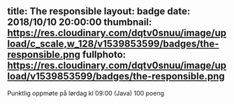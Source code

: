 title: The responsible
layout: badge
date: 2018/10/10 20:00:00
thumbnail: https://res.cloudinary.com/dqtv0snuu/image/upload/c_scale,w_128/v1539853599/badges/the-responsible.png
fullphoto: https://res.cloudinary.com/dqtv0snuu/image/upload/v1539853599/badges/the-responsible.png
---
Punktlig oppmøte på lørdag kl 09:00 (Java) 100 poeng
